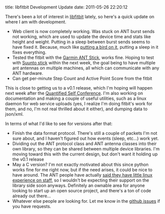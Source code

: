title: libfitbit Development Update
date: 2011-05-26 22:20:12 

There's been a lot of interest in [libfitbit][1] lately, so here's a
quick update on where I am with development.

* Web client is now completely working. Was stuck on ANT burst sends
  not working, which are used to update the device time and stats like
  height and weight. Putting in a sleep between burst sends seems to
  have fixed it. Because, much like [putting a bird on it][2], putting
  a sleep in it fixes everything.
* Tested the fitbit with the [Garmin ANT Stick][3], works fine. Hoping
  to test with [Suunto stick][4] within the next week, the goal being
  to have multiple ant antennas on multiple machines, all which can
  communicate with any ANT hardware.
* Can get per-minute Step Count and Active Point Score from the fitbit

This is close to getting us to a v0.1 release, which I'm hoping will
happen next week after the [Quantified Self Conference][5]. I'm also
working on documentation and making a couple of useful utilities, such
as a linux daemon for web service uploads (yes, I realize I'm doing
fitbit's work for them, and no, I'm not real thrilled about it
either), and dumping data to json/xml.

In terms of what I'd like to see for versions after that:

* Finish the data format protocol. There's still a couple of packets
  I'm not sure about, and I haven't figured out how events (sleep,
  etc...) work yet.
* Dividing out the ANT protocol class and ANT antenna classes into
  their own library, so they can be shared between multiple device
  libraries. I'm moving toward this with the current design, but don't
  want it holding up the v0.1 release
* May a C version? I'm not exactly motivated about this since python
  works fine for me right now, but if the need arises, it could be
  nice to have around. The ANT people have actually
  [said they have little linux experience on staff][6], so I wouldn't
  be expecting their support on the library side soon
  anyways. Definitely an ownable area for anyone looking to start up
  an open source project, and there's a ton of code already out
  there...
* Whatever else people are looking for. Let me know in the
  [github issues][7] if you have requests.

[1]: http://www.github.com/qdot/libfitbit
[2]: https://www.youtube.com/watch?v=0XM3vWJmpfo
[3]: http://www.amazon.com/gp/product/B000UO9KSY/ref=as_li_qf_sp_asin_tl?ie=UTF8&tag=openyouorg-20&linkCode=as2&camp=217145&creative=399353&creativeASIN=B000UO9KSY
[4]: http://www.amazon.com/gp/product/B004YJSD20/ref=as_li_tf_tl?ie=UTF8&tag=openyouorg-20&linkCode=as2&camp=217145&creative=399349&creativeASIN=B004YJSD20
[5]: http://www.quantifiedself.com/conference/
[6]: http://www.thisisant.com/component/option,com_fireboard/Itemid,146/func,view/catid,25/id,1464/#1468
[7]: https://github.com/qdot/libfitbit/issues

